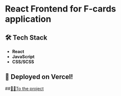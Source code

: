 # React Frontend for F-cards application

## 🛠️ Tech Stack
- **React**
- **JavaScript**
- **CSS/SCSS**

## 🚀 Deployed on Vercel!

##[👨‍💻To the project](https://f-card-lyart.vercel.app)
